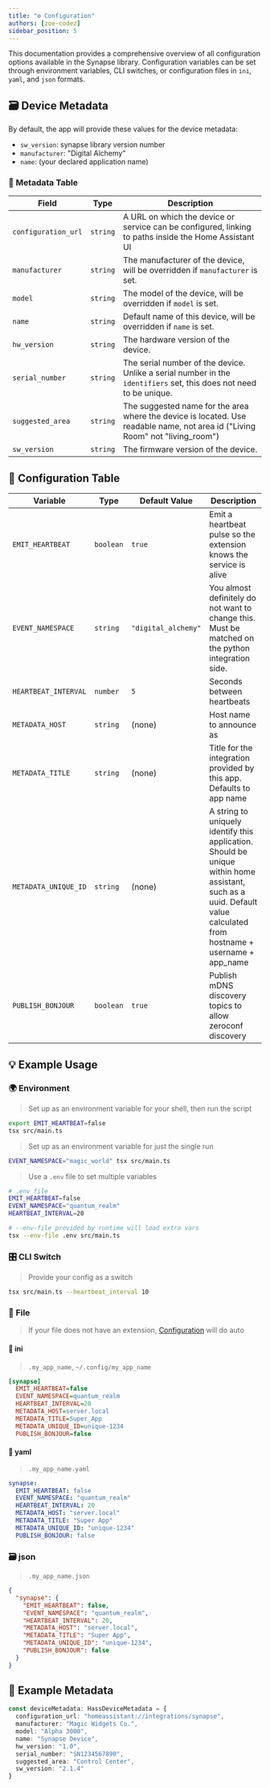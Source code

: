 ```yaml
---
title: "⚙️ Configuration"
authors: [zoe-codez]
sidebar_position: 5
---
```


This documentation provides a comprehensive overview of all configuration options available in the Synapse library. Configuration variables can be set through environment variables, CLI switches, or configuration files in `ini`, `yaml`, and `json` formats.

## 🗃️ Device Metadata

By default, the app will provide these values for the device metadata:

- `sw_version`: synapse library version number
- `manufacturer`: "Digital Alchemy"
- `name`: (your declared application name)

### 📝 Metadata Table

| Field               | Type     | Description                                                                                             |
|---------------------|----------|---------------------------------------------------------------------------------------------------------|
| `configuration_url` | `string` | A URL on which the device or service can be configured, linking to paths inside the Home Assistant UI   |
| `manufacturer`      | `string` | The manufacturer of the device, will be overridden if `manufacturer` is set.                             |
| `model`             | `string` | The model of the device, will be overridden if `model` is set.                                           |
| `name`              | `string` | Default name of this device, will be overridden if `name` is set.                                        |
| `hw_version`        | `string` | The hardware version of the device.                                                                     |
| `serial_number`     | `string` | The serial number of the device. Unlike a serial number in the `identifiers` set, this does not need to be unique. |
| `suggested_area`    | `string` | The suggested name for the area where the device is located. Use readable name, not area id ("Living Room" not "living_room") |
| `sw_version`        | `string` | The firmware version of the device.                                                                     |

## 🔧 Configuration Table

| Variable             | Type      | Default Value          | Description                                                                                           |
|----------------------|-----------|------------------------|-------------------------------------------------------------------------------------------------------|
| `EMIT_HEARTBEAT`     | `boolean` | `true`                 | Emit a heartbeat pulse so the extension knows the service is alive                                    |
| `EVENT_NAMESPACE`    | `string`  | `"digital_alchemy"`    | You almost definitely do not want to change this. Must be matched on the python integration side.     |
| `HEARTBEAT_INTERVAL` | `number`  | `5`                    | Seconds between heartbeats                                                                            |
| `METADATA_HOST`      | `string`  | (none)                 | Host name to announce as                                                                              |
| `METADATA_TITLE`     | `string`  | (none)                 | Title for the integration provided by this app. Defaults to app name                                  |
| `METADATA_UNIQUE_ID` | `string`  | (none)                 | A string to uniquely identify this application. Should be unique within home assistant, such as a uuid. Default value calculated from hostname + username + app_name |
| `PUBLISH_BONJOUR`    | `boolean` | `true`                 | Publish mDNS discovery topics to allow zeroconf discovery                                             |

## 💡 Example Usage

### 🌍 Environment

> Set up as an environment variable for your shell, then run the script

```bash
export EMIT_HEARTBEAT=false
tsx src/main.ts
```

> Set up as an environment variable for just the single run

```bash
EVENT_NAMESPACE="magic_world" tsx src/main.ts
```

> Use a `.env` file to set multiple variables

```bash
# .env file
EMIT_HEARTBEAT=false
EVENT_NAMESPACE="quantum_realm"
HEARTBEAT_INTERVAL=20
```

```bash
# --env-file provided by runtime will load extra vars
tsx --env-file .env src/main.ts
```

### 🎛️ CLI Switch

> Provide your config as a switch

```bash
tsx src/main.ts --heartbeat_interval 10
```

### 📁 File

> If your file does not have an extension, [Configuration](/docs/core/techniques/configuration) will do auto

#### 📘 ini

> `.my_app_name`, `~/.config/my_app_name`

```ini
[synapse]
  EMIT_HEARTBEAT=false
  EVENT_NAMESPACE=quantum_realm
  HEARTBEAT_INTERVAL=20
  METADATA_HOST=server.local
  METADATA_TITLE=Super_App
  METADATA_UNIQUE_ID=unique-1234
  PUBLISH_BONJOUR=false
```

#### 📄 yaml

> `.my_app_name.yaml`

```yaml
synapse:
  EMIT_HEARTBEAT: false
  EVENT_NAMESPACE: "quantum_realm"
  HEARTBEAT_INTERVAL: 20
  METADATA_HOST: "server.local"
  METADATA_TITLE: "Super App"
  METADATA_UNIQUE_ID: "unique-1234"
  PUBLISH_BONJOUR: false
```

### 🗃️ json

> `.my_app_name.json`

```json
{
  "synapse": {
    "EMIT_HEARTBEAT": false,
    "EVENT_NAMESPACE": "quantum_realm",
    "HEARTBEAT_INTERVAL": 20,
    "METADATA_HOST": "server.local",
    "METADATA_TITLE": "Super App",
    "METADATA_UNIQUE_ID": "unique-1234",
    "PUBLISH_BONJOUR": false
  }
}
```

## 🔧 Example Metadata

```typescript
const deviceMetadata: HassDeviceMetadata = {
  configuration_url: "homeassistant://integrations/synapse",
  manufacturer: "Magic Widgets Co.",
  model: "Alpha 3000",
  name: "Synapse Device",
  hw_version: "1.0",
  serial_number: "SN1234567890",
  suggested_area: "Control Center",
  sw_version: "2.1.4"
}
```
